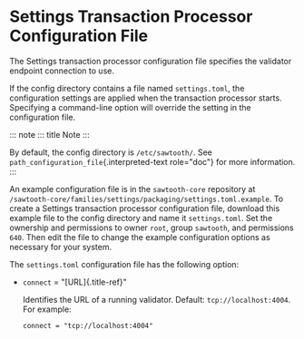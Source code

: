 # Settings Transaction Processor Configuration File

The Settings transaction processor configuration file specifies the
validator endpoint connection to use.

If the config directory contains a file named `settings.toml`, the
configuration settings are applied when the transaction processor
starts. Specifying a command-line option will override the setting in
the configuration file.

::: note
::: title
Note
:::

By default, the config directory is `/etc/sawtooth/`. See
`path_configuration_file`{.interpreted-text role="doc"} for more
information.
:::

An example configuration file is in the `sawtooth-core` repository at
`/sawtooth-core/families/settings/packaging/settings.toml.example`. To
create a Settings transaction processor configuration file, download
this example file to the config directory and name it `settings.toml`.
Set the ownership and permissions to owner `root`, group `sawtooth`, and
permissions `640`. Then edit the file to change the example
configuration options as necessary for your system.

The `settings.toml` configuration file has the following option:

-   `connect` = \"[URL]{.title-ref}\"

    Identifies the URL of a running validator. Default:
    `tcp://localhost:4004`. For example:

    ``` none
    connect = "tcp://localhost:4004"
    ```

<!--
  Licensed under Creative Commons Attribution 4.0 International License
  https://creativecommons.org/licenses/by/4.0/
-->
